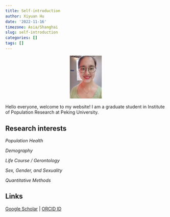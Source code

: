 ```yaml
---
title: Self-introduction
author: Xiyuan Hu
date: '2022-11-16'
timezone: Asia/Shanghai
slug: self-introduction
categories: []
tags: []
---
```


<div align="center">
<img src="https://raw.githubusercontent.com/Pixaoxiuxia/blog-figs/main/picgo/202302192256658.jpg" alt="drawing" width="20%" />
</div>

Hello everyone, welcome to my website! I am a graduate student in Institute of Population Research at Peking University.


## Research interests
*Population Health*

*Demography*

*Life Course / Gerontology*

*Sex, Gender, and Sexuality*

*Quantitative Methods*

## Links
[Google Scholar](https://scholar.google.com/citations?view_op=list_works&hl=zh-CN&hl=zh-CN&user=ALw8qQoAAAAJ) | [ORCID ID](https://orcid.org/my-orcid?orcid=0000-0003-0074-6083)


